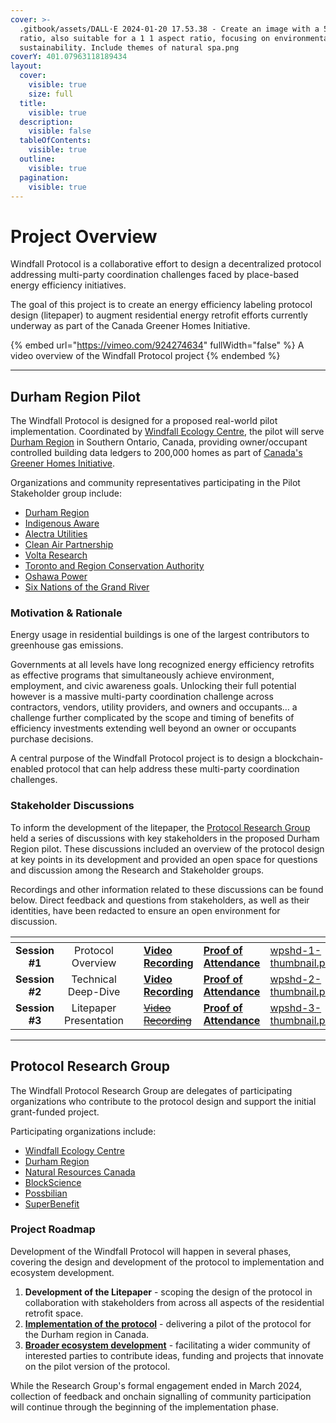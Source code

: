 ```yaml
---
cover: >-
  .gitbook/assets/DALL·E 2024-01-20 17.53.38 - Create an image with a 5x2 aspect
  ratio, also suitable for a 1 1 aspect ratio, focusing on environmental
  sustainability. Include themes of natural spa.png
coverY: 401.07963118189434
layout:
  cover:
    visible: true
    size: full
  title:
    visible: true
  description:
    visible: false
  tableOfContents:
    visible: true
  outline:
    visible: true
  pagination:
    visible: true
---
```


# Project Overview

Windfall Protocol is a collaborative effort to design a decentralized protocol addressing multi-party coordination challenges faced by place-based energy efficiency initiatives.

The goal of this project is to create an energy efficiency labeling protocol design (litepaper) to augment residential energy retrofit efforts currently underway as part of the Canada Greener Homes Initiative.

{% embed url="https://vimeo.com/924274634" fullWidth="false" %}
A video overview of the Windfall Protocol project
{% endembed %}

***

## Durham Region Pilot

The Windfall Protocol is designed for a proposed real-world pilot implementation. Coordinated by [Windfall Ecology Centre](https://windfallcentre.ca/), the pilot will serve [Durham Region](https://www.durham.ca/en/index.aspx) in Southern Ontario, Canada, providing owner/occupant controlled building data ledgers to 200,000 homes as part of [Canada's Greener Homes Initiative](https://natural-resources.canada.ca/energy-efficiency/homes/canada-greener-homes-initiative/24831).

Organizations and community representatives participating in the Pilot Stakeholder group include:

* [Durham Region](https://www.durham.ca/en/index.aspx)
* [Indigenous Aware](https://www.indigenousaware.com/)
* [Alectra Utilities](https://alectrautilities.com/)
* [Clean Air Partnership](https://www.cleanairpartnership.org/)
* [Volta Research](https://voltaresearch.org/)
* [Toronto and Region Conservation Authority](https://trca.ca/)
* [Oshawa Power](https://www.oshawapower.ca/)
* [Six Nations of the Grand River](https://www.sixnations.ca/)

### Motivation & Rationale

Energy usage in residential buildings is one of the largest contributors to greenhouse gas emissions.

Governments at all levels have long recognized energy efficiency retrofits as effective programs that simultaneously achieve environment, employment, and civic awareness goals. Unlocking their full potential however is a massive multi-party coordination challenge across contractors, vendors, utility providers, and owners and occupants… a challenge further complicated by the scope and timing of benefits of efficiency investments extending well beyond an owner or occupants purchase decisions.

A central purpose of the Windfall Protocol project is to design a blockchain-enabled protocol that can help address these multi-party coordination challenges.

### Stakeholder Discussions

To inform the development of the litepaper, the [Protocol Research Group](project.md#protocol-research-group) held a series of discussions with key stakeholders in the proposed Durham Region pilot. These discussions included an overview of the protocol design at key points in its development and provided an open space for questions and discussion among the Research and Stakeholder groups.

Recordings and other information related to these discussions can be found below. Direct feedback and questions from stakeholders, as well as their identities, have been redacted to ensure an open environment for discussion.

<table data-view="cards"><thead><tr><th align="center"></th><th align="center"></th><th data-type="content-ref"></th><th></th><th></th><th data-hidden data-card-cover data-type="files"></th><th data-hidden data-card-target data-type="content-ref"></th></tr></thead><tbody><tr><td align="center"><strong>Session #1</strong></td><td align="center">Protocol Overview</td><td></td><td><a href="https://vimeo.com/911712812"><strong>Video Recording</strong></a></td><td><a href="https://poap.gallery/event/167375"><strong>Proof of Attendance</strong></a></td><td><a href=".gitbook/assets/wpshd-1-thumbnail.png">wpshd-1-thumbnail.png</a></td><td><a href="https://lu.ma/g4m2o2wb">https://lu.ma/g4m2o2wb</a></td></tr><tr><td align="center"><strong>Session #2</strong></td><td align="center">Technical Deep-Dive</td><td></td><td><a href="https://vimeo.com/914631253"><strong>Video Recording</strong></a></td><td><a href="https://poap.gallery/event/168306"><strong>Proof of Attendance</strong></a></td><td><a href=".gitbook/assets/wpshd-2-thumbnail.png">wpshd-2-thumbnail.png</a></td><td><a href="https://lu.ma/bipzjjr5">https://lu.ma/bipzjjr5</a></td></tr><tr><td align="center"><strong>Session #3</strong></td><td align="center">Litepaper Presentation</td><td></td><td><a data-footnote-ref href="#user-content-fn-1"><del>Video Recording</del></a></td><td><a href="https://poap.gallery/event/168937"><strong>Proof of Attendance</strong></a></td><td><a href=".gitbook/assets/wpshd-3-thumbnail.png">wpshd-3-thumbnail.png</a></td><td><a href="https://lu.ma/8m55tp6w">https://lu.ma/8m55tp6w</a></td></tr></tbody></table>

***

## Protocol Research Group

The Windfall Protocol Research Group are delegates of participating organizations who contribute to the protocol design and support the initial grant-funded project.

Participating organizations include:

* [Windfall Ecology Centre](https://windfallcentre.ca/)
* [Durham Region](https://www.durham.ca/en/index.aspx)
* [Natural Resources Canada](https://natural-resources.canada.ca/home)
* [BlockScience](https://block.science/)
* [Possbilian](https://possibilian.xyz/)
* [SuperBenefit](https://superbenefit.org/)

### Project Roadmap

Development of the Windfall Protocol will happen in several phases, covering the design and development of the protocol to implementation and ecosystem development.&#x20;

1. **Development of the Litepaper** - scoping the design of the protocol in collaboration with stakeholders from across all aspects of the residential retrofit space.
2. [**Implementation of the protocol**](project.md#durham-region-pilot) - delivering a pilot of the protocol for the Durham region in Canada.
3. [**Broader ecosystem development**](community.md) - facilitating a wider community of interested parties to contribute ideas, funding and projects that innovate on the pilot version of the protocol.

While the Research Group's formal engagement ended in March 2024, collection of feedback and onchain signalling of community participation will continue through the beginning of the implementation phase.

[^1]: No video was recorded for this event due to technical difficulties.
